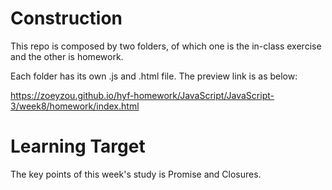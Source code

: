 # Construction
This repo is composed by two folders, of which one is the in-class exercise and the other is homework.

Each folder has its own .js and .html file. The preview link is as below:

https://zoeyzou.github.io/hyf-homework/JavaScript/JavaScript-3/week8/homework/index.html

# Learning Target
The key points of this week's study is Promise and Closures.
